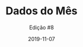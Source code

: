 ---
layout: default
title: "Dados do Mês"
author: "Edição #8"
tags: coda, aprendizado
date: 2019-11-07
link: https://mailchi.mp/c682684d4550/dadosdomes-12006165
---